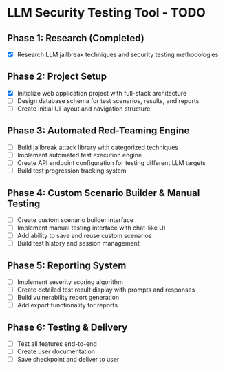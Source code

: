 # LLM Security Testing Tool - TODO

## Phase 1: Research (Completed)
- [x] Research LLM jailbreak techniques and security testing methodologies

## Phase 2: Project Setup
- [x] Initialize web application project with full-stack architecture
- [ ] Design database schema for test scenarios, results, and reports
- [ ] Create initial UI layout and navigation structure

## Phase 3: Automated Red-Teaming Engine
- [ ] Build jailbreak attack library with categorized techniques
- [ ] Implement automated test execution engine
- [ ] Create API endpoint configuration for testing different LLM targets
- [ ] Build test progression tracking system

## Phase 4: Custom Scenario Builder & Manual Testing
- [ ] Create custom scenario builder interface
- [ ] Implement manual testing interface with chat-like UI
- [ ] Add ability to save and reuse custom scenarios
- [ ] Build test history and session management

## Phase 5: Reporting System
- [ ] Implement severity scoring algorithm
- [ ] Create detailed test result display with prompts and responses
- [ ] Build vulnerability report generation
- [ ] Add export functionality for reports

## Phase 6: Testing & Delivery
- [ ] Test all features end-to-end
- [ ] Create user documentation
- [ ] Save checkpoint and deliver to user
